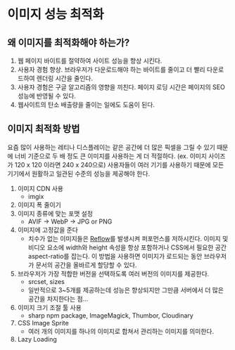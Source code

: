 # 이미지 성능 최적화

## 왜 이미지를 최적화해야 하는가?

1. 웹 페이지 바이트를 절약하여 사이트 성능을 향상 시킨다.
2. 사용자 경험 향상. 브라우저가 다운로드해야 하는 바이트를 줄이고 더 빨리 다운로드하여 렌더링 시간을 줄인다.
3. 사용자 경험은 구글 알고리즘의 영향을 끼친다. 페이지 로딩 시간은 페이지의 SEO 성능에 반영될 수 있다.
4. 웹사이트의 탄소 배출량을 줄이는 일에도 도움이 된다.

## 이미지 최적화 방법

요즘 많이 사용하는 레티나 디스플레이는 같은 공간에 더 많은 픽셀을 그릴 수 있기 때문에 너비 기준으로 두 배 정도 큰 이미지를 사용하는 게 더 적절하다. (ex. 이미지 사이즈가 120 x 120 이라면 240 x 240으로) 사용자들이 여러 기기를 사용하기 때문에 모든 기기에서 원활하고 일관된 수준의 성능을 제공해야 한다.

1. 이미지 CDN 사용
   - imgix
2. 이미지 폭 줄이기
3. 이미지 종류에 맞는 포맷 설정
   - AVIF → WebP → JPG or PNG
4. 이미지에 고정값을 준다
   - 치수가 없는 이미지들은 [Reflow](https://github.com/josubin47/TIL/blob/main/JavaScript/%EC%9B%B9%20%EC%84%B1%EB%8A%A5%20%EC%B5%9C%EC%A0%81%ED%99%94/Reflow%EB%9E%80.md#reflow%EB%9E%80)를 발생시켜 퍼포먼스를 저하시킨다. 이미지 및 비디오 요소에 width와 height 속성을 항상 포함하거나 CSS에서 필요한 공간 aspect-ratio를 잡는다. 이 방법을 사용하면 이미지가 로드되는 동안 브라우저가 문서의 공간을 올바르게 할당할 수 있다.
5. 브라우저가 가장 적합한 버전을 선택하도록 여러 버전의 이미지를 제공한다.
   - srcset, sizes
   - 일반적으로 3~5개를 제공하는데 성능은 향상되지만 그만큼 서버에서 더 많은 공간을 차지한다는 점…
6. 이미지 크기 조절 툴 사용
   - sharp npm package, ImageMagick, Thumbor, Cloudinary
7. CSS Image Sprite
   - 여러 개의 이미지를 하나의 이미지로 합쳐서 관리하는 이미지를 의미한다.
8. Lazy Loading
